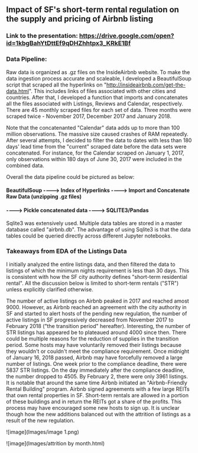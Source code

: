 
## Impact of SF's short-term rental regulation on the supply and pricing of Airbnb listing

### Link to the presentation: https://drive.google.com/open?id=1kbgBahYtDttEf9qDHZhhtpx3_KRkE1Bf

### Data Pipeline:

Raw data is organized as .gz files on the InsideAirbnb website. To make the data ingestion process accurate and scaleable, I developed a BeautifulSoup script that scraped all the hyperlinks on "http://insideairbnb.com/get-the-data.html". This includes links of files associated with other cities and countries. After that, I developed a function that imports and concatenates all the files associated with Listings, Reviews and Calendar, respectively. There are 45 monthly scraped files for each set of data. Three months were scraped twice - November 2017, December 2017 and January 2018. 

Note that the concatenanted "Calendar" data adds up to more than 100 million observations. The massive size caused crashes of RAM repeatedly. After several attempts, I decided to filter the data to dates with less than 180 days' lead time from the "current" scraped date before the data sets were concatenated. For instance, for the Calendar scraped on January 1, 2017, only observations within 180 days of June 30, 2017 were included in the combined data. 

Overall the data pipeline could be pictured as below:


#### BeautifulSoup ----> Index of Hyperlinks ----> Import and Concatenate Raw Data (unzipping .gz files) 

#### ----> Pickle concatenated data ----> SQLITE3/Pandas

Sqlite3 was extensively used. Multiple data tables are stored in a master database called "airbnb.db". The advantage of using Sqlite3 is that the data tables could be queried directly across different Jupyter notebooks.



### Takeaways from EDA of the Listings Data

I initially analyzed the entire listings data, and then filtered the data to listings of which the minimum nights requirement is less than 30 days. This is consistent with how the SF city authority defines "short-term residential rental". All the discussion below is limited to short-term rentals ("STR") unless explicitly clarified otherwise.

The number of active listings on Airbnb peaked in 2017 and reached amost 9000. However, as Airbnb reached an agreement with the city authority in SF and started to alert hosts of the pending new regulation, the number of active listings in SF progressively decreased from November 2017 to February 2018 ("the transition period" hereafter). Interesting, the number of STR listings has appeared be to plateaued around 4000 since then. There could be multiple reasons for the reduction of supplies in the transition period. Some hosts may have voluntarily removed their listings because they wouldn't or couldn't meet the compliance requirement. Once midnight of January 16, 2018 passed, Airbnb may have forcefully removed a large number of listings. One week prior to the compliance deadline, there were 5837 STR listings. On the day immediately after the compliance deadline, the number dropped to 4505. By February 2, there were only 3961 listings. It is notable that around the same time Airbnb initiated an "Airbnb-Friendly Rental Building" program. Airbnb signed agreements with a few large REITs that own rental properties in SF. Short-term rentals are allowed in a portion of these buildings and in return the REITs got a share of the profits. This process may have encouraged some new hosts to sign up. It is unclear though how the new additions balanced out with the attrition of listings as a result of the new regulation.

![image](Images/image 1.png)

![image](Images/attrition by month.html)



